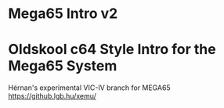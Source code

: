 # Mega65 Intro v2
# Oldskool c64 Style Intro for the Mega65 System

Hérnan's experimental VIC-IV branch for MEGA65
https://github.lgb.hu/xemu/
